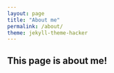 ```yaml
---
layout: page
title: "About me"
permalink: /about/
theme: jekyll-theme-hacker
---
```


## This page is about me!
